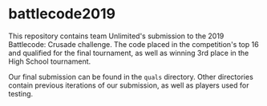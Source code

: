# battlecode2019

This repository contains team Unlimited's submission to the 2019 Battlecode: Crusade challenge. The code placed in the competition's top 16 and qualified for the final tournament, as well as winning 3rd place in the High School tournament.

Our final submission can be found in the `quals` directory. Other directories contain previous iterations of our submission, as well as players used for testing.

